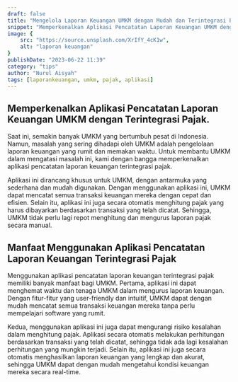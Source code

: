 ```yaml
---
draft: false
title: "Mengelola Laporan Keuangan UMKM dengan Mudah dan Terintegrasi Pajak"
snippet: "Memperkenalkan Aplikasi Pencatatan Laporan Keuangan UMKM dengan Terintegrasi Pajak."
image: {
    src: "https://source.unsplash.com/XrIfY_4cK1w",
    alt: "laporan keuangan"
}
publishDate: "2023-06-22 11:39"
category: "tips"
author: "Nurul Aisyah"
tags: [laporankeuangan, umkm, pajak, aplikasi]
---
```


## Memperkenalkan Aplikasi Pencatatan Laporan Keuangan UMKM dengan Terintegrasi Pajak.
Saat ini, semakin banyak UMKM yang bertumbuh pesat di Indonesia. Namun, masalah yang sering dihadapi oleh UMKM adalah pengelolaan laporan keuangan yang rumit dan memakan waktu. Untuk membantu UMKM dalam mengatasi masalah ini, kami dengan bangga memperkenalkan aplikasi pencatatan laporan keuangan terintegrasi pajak.

Aplikasi ini dirancang khusus untuk UMKM, dengan antarmuka yang sederhana dan mudah digunakan. Dengan menggunakan aplikasi ini, UMKM dapat mencatat semua transaksi keuangan mereka dengan cepat dan efisien. Selain itu, aplikasi ini juga secara otomatis menghitung pajak yang harus dibayarkan berdasarkan transaksi yang telah dicatat. Sehingga, UMKM tidak perlu lagi repot menghitung dan mengurus laporan pajak secara manual.
## Manfaat Menggunakan Aplikasi Pencatatan Laporan Keuangan Terintegrasi Pajak
Menggunakan aplikasi pencatatan laporan keuangan terintegrasi pajak memiliki banyak manfaat bagi UMKM. Pertama, aplikasi ini dapat menghemat waktu dan tenaga UMKM dalam mengurus laporan keuangan. Dengan fitur-fitur yang user-friendly dan intuitif, UMKM dapat dengan mudah mencatat semua transaksi keuangan mereka tanpa perlu mempelajari software yang rumit.

Kedua, menggunakan aplikasi ini juga dapat mengurangi risiko kesalahan dalam menghitung pajak. Aplikasi secara otomatis melakukan perhitungan berdasarkan transaksi yang telah dicatat, sehingga tidak ada lagi kesalahan perhitungan yang mungkin terjadi. Selain itu, aplikasi ini juga secara otomatis menghasilkan laporan keuangan yang lengkap dan akurat, sehingga UMKM dapat dengan mudah mengetahui kondisi keuangan mereka secara real-time.